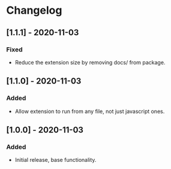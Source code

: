 # Changelog

## [1.1.1] - 2020-11-03
### Fixed
- Reduce the extension size by removing docs/ from package.

## [1.1.0] - 2020-11-03
### Added
- Allow extension to run from any file, not just javascript ones.

## [1.0.0] - 2020-11-03
### Added
- Initial release, base functionality.
